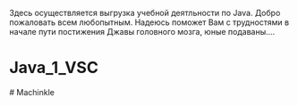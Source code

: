 Здесь осуществляется выгрузка учебной деятльности по Java.
Добро пожаловать всем любопытным.
Надеюсь поможет Вам с трудностями в начале пути постижения Джавы головного мозга, юные подаваны....
# Java_1_VSC
#   M a c h i n k l e  
 